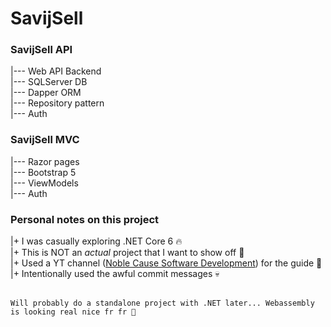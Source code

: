 # SavijSell

### SavijSell API 
|--- Web API Backend<br>
|--- SQLServer DB<br>
|--- Dapper ORM<br>
|--- Repository pattern<br>
|--- Auth<br>

### SavijSell MVC
|--- Razor pages<br>
|--- Bootstrap 5<br>
|--- ViewModels<br>
|--- Auth<br>


### Personal notes on this project
|+ I was casually exploring .NET Core 6 🔥<br>
|+ This is NOT an <em>actual</em> project that I want to show off 🥴<br>
|+ Used a YT channel ([Noble Cause Software Development](https://www.youtube.com/channel/UCiQ6kayf9LYL7IIhlORydpg)) for the guide 🙌<br>
|+ Intentionally used the awful commit messages 💀<br>
<br>
```
Will probably do a standalone project with .NET later... Webassembly is looking real nice fr fr 👀
```
